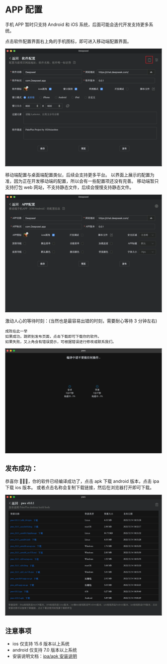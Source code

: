 # APP 配置

手机 APP 暂时只支持 Android 和 iOS 系统，后面可能会迭代开发支持更多系统。

<BiliBili src="//player.bilibili.com/player.html?isOutside=true&aid=114591589731347&bvid=BV1wb75zrEBh&cid=30216618986&p=1"/>

点击软件配置界面右上角的手机图标，即可进入移动端配置界面。

![](../../static/imgs/phone1.webp)

移动端配置与桌面端配置类似，后续会支持更多平台。
以界面上展示的配置为准，因为正在开发移动端的配置，所以会有一些配置项还没有完善。
移动端暂只支持打包 web 网站，不支持静态文件，后续会慢慢支持静态文件。

![](../../static/imgs/phone2.webp)

激动人心的等待时刻：(当然也是最容易出错的时刻，需要耐心等待 3 分钟左右)

```
成败在此一举
如果成功，跳转到发布页面，点击下载即可下载你的软件。
如果失败，又上角会有错误提示，可根据错误进行修改或联系我们。
```

![](../../static/imgs/build4.webp)

## 发布成功：

恭喜你 🎉🎉🎉，你的软件已经编译成功了，点击 apk 下载 android 版本，点击 ipa 下载 ios 版本。
或者点击名称会复制下载链接，然后在浏览器打开即可下载。

![](../../static/imgs/publish3.webp)

## 注意事项

-   ios 仅支持 15.6 版本以上系统
-   android 仅支持 7.0 版本以上系统
-   安装说明文档：[ipa/apk 安装说明](../question/phone.md)

<script setup>
import BiliBili from "../../components/bilibili.vue"
</script>

